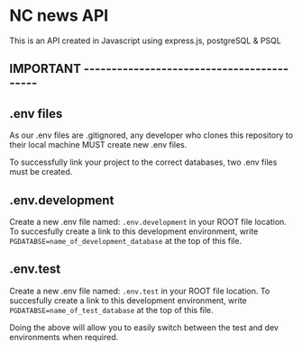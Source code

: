 # NC news API
This is an API created in Javascript using express.js, postgreSQL & PSQL

























## IMPORTANT ------------------------------------------

## .env files

As our .env files are .gitignored, any developer who clones this repository to their local machine MUST create new .env files. 

To successfully link your project to the correct databases, two .env files must be created. 

## .env.development

Create a new .env file named: `.env.development` in your ROOT file location. To succesfully create a link to this development environment, write `PGDATABSE=name_of_development_database` at the top of this file.

## .env.test

Create a new .env file named: `.env.test` in your ROOT file location. To succesfully create a link to this development environment, write `PGDATABSE=name_of_test_database` at the top of this file.

Doing the above will allow you to easily switch between the test and dev environments when required.
